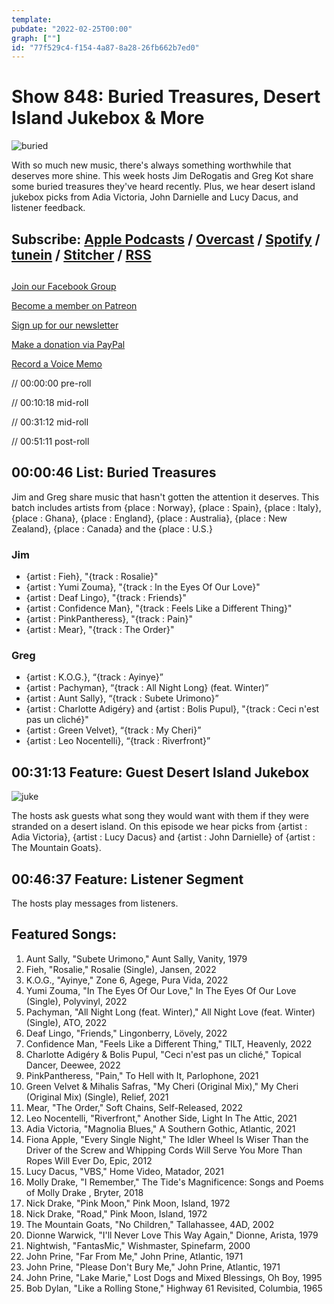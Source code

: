 ```yaml
---
template: 
pubdate: "2022-02-25T00:00"
graph: [""]
id: "77f529c4-f154-4a87-8a28-26fb662b7ed0"
---
```






# Show 848: Buried Treasures, Desert Island Jukebox & More

![buried](https://static.soundopinions.org/images/2022/buried.jpeg)

With so much new music, there's always something worthwhile that deserves more shine. This week hosts Jim DeRogatis and Greg Kot share some buried treasures they've heard recently. Plus, we hear desert island jukebox picks from Adia Victoria, John Darnielle and Lucy Dacus, and listener feedback. 



## Subscribe: [Apple Podcasts](https://itunes.apple.com/us/podcast/sound-opinions/id94793843) / [Overcast](https://overcast.fm/itunes94793843/sound-opinions) / [Spotify](https://open.spotify.com/show/1kNR8YL7TBrQuRxDdS4wtU) / [tunein](https://tunein.com/podcasts/Music-Podcasts/Sound-Opinions-p60273/) / [Stitcher](http://www.stitcher.com/podcast/sound-opinions) / [RSS](https://feeds.simplecast.com/Nn6fjnB0)



## 

[Join our Facebook Group](https://bit.ly/3sivr9T)

[Become a member on Patreon](https://bit.ly/3slWZvc)

[Sign up for our newsletter](https://bit.ly/3eEvRnG)

[Make a donation via PayPal](https://bit.ly/3dmt9lU)

[Record a Voice Memo](https://bit.ly/2RyD5Ah)

// 00:00:00 pre-roll

// 00:10:18 mid-roll

// 00:31:12 mid-roll

// 00:51:11 post-roll



## 00:00:46 List: Buried Treasures

Jim and Greg share music that hasn't gotten the attention it deserves. This batch includes artists from {place : Norway}, {place : Spain}, {place : Italy}, {place : Ghana}, {place : England}, {place : Australia}, {place : New Zealand}, {place : Canada} and the {place : U.S.}


### Jim

- {artist : Fieh}, "{track : Rosalie}"
- {artist : Yumi Zouma}, "{track : In the Eyes Of Our Love}"
- {artist : Deaf Lingo}, "{track : Friends}"
- {artist : Confidence Man}, "{track : Feels Like a Different Thing}"
- {artist : PinkPantheress}, "{track : Pain}"
- {artist : Mear}, "{track : The Order}"


### Greg

- {artist : K.O.G.}, “{track : Ayinye}”
- {artist : Pachyman}, “{track : All Night Long} (feat. Winter)”
- {artist : Aunt Sally}, “{track : Subete Urimono}”
- {artist : Charlotte Adigéry} and {artist : Bolis Pupul}, "{track : Ceci n'est pas un cliché}"
- {artist : Green Velvet}, “{track : My Cheri}”
- {artist : Leo Nocentelli}, “{track : Riverfront}”



## 00:31:13 Feature: Guest Desert Island Jukebox

![juke](https://static.soundopinions.org/images/2022/jukebox.jpeg)

The hosts ask guests what song they would want with them if they were stranded on a desert island. On this episode we hear picks from {artist : Adia Victoria}, {artist : Lucy Dacus} and {artist : John Darnielle} of {artist : The Mountain Goats}.



## 00:46:37 Feature: Listener Segment

The hosts play messages from listeners.



## Featured Songs:

1. Aunt Sally, "Subete Urimono," Aunt Sally, Vanity, 1979
2. Fieh, "Rosalie," Rosalie (Single), Jansen, 2022
3. K.O.G., "Ayinye," Zone 6, Agege, Pura Vida, 2022
4. Yumi Zouma, "In The Eyes Of Our Love," In The Eyes Of Our Love (Single), Polyvinyl, 2022
5. Pachyman, "All Night Long (feat. Winter)," All Night Love (feat. Winter) (Single), ATO, 2022
6. Deaf Lingo, "Friends," Lingonberry, Lövely, 2022
7. Confidence Man, "Feels Like a Different Thing," TILT, Heavenly, 2022
8. Charlotte Adigéry & Bolis Pupul, "Ceci n'est pas un cliché," Topical Dancer, Deewee, 2022
9. PinkPantheress, "Pain," To Hell with It, Parlophone, 2021
10. Green Velvet & Mihalis Safras, "My Cheri (Original Mix)," My Cheri (Original Mix) (Single), Relief, 2021
11. Mear, "The Order," Soft Chains, Self-Released, 2022
12. Leo Nocentelli, "Riverfront," Another Side, Light In The Attic, 2021
13. Adia Victoria, "Magnolia Blues," A Southern Gothic, Atlantic, 2021
14. Fiona Apple, "Every Single Night," The Idler Wheel Is Wiser Than the Driver of the Screw and Whipping Cords Will Serve You More Than Ropes Will Ever Do, Epic, 2012
15. Lucy Dacus, "VBS," Home Video, Matador, 2021
16. Molly Drake, "I Remember," The Tide's Magnificence: Songs and Poems of Molly Drake , Bryter, 2018
17. Nick Drake, "Pink Moon," Pink Moon, Island, 1972
18. Nick Drake, "Road," Pink Moon, Island, 1972
19. The Mountain Goats, "No Children," Tallahassee, 4AD, 2002
20. Dionne Warwick, "I'll Never Love This Way Again," Dionne, Arista, 1979
21. Nightwish, "FantasMic," Wishmaster, Spinefarm, 2000
22. John Prine, "Far From Me," John Prine, Atlantic, 1971
23. John Prine, "Please Don't Bury Me," John Prine, Atlantic, 1971
24. John Prine, "Lake Marie," Lost Dogs and Mixed Blessings, Oh Boy, 1995
25. Bob Dylan, "Like a Rolling Stone," Highway 61 Revisited, Columbia, 1965